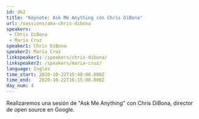 ```yaml
---
id: dk2
title: "Keynote: Ask Me Anything con Chris DiBona"
url: /sessions/ama-chris-dibona
speakers:
 - Chris DiBona
 - María Cruz
speaker1: Chris DiBona
speaker2: María Cruz
linkspeaker1: /speakers/chris-dibona/
linkspeaker2: /speakers/maria-cruz/
language: Inglés
time_start: 2020-10-22T15:40:00.000Z
time_end:   2020-10-22T16:15:00.000Z
day_num: 4
---
```


Realizaremos una sesión de "Ask Me Anything" con Chris DiBona, director de open source en Google. 